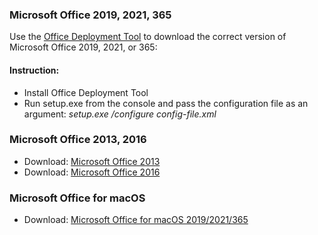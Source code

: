 ### Microsoft Office 2019, 2021, 365
Use the [Office Deployment Tool](https://www.microsoft.com/en-us/download/confirmation.aspx?id=49117) to download the correct version of Microsoft Office 2019, 2021, or 365:

#### Instruction:
- Install Office Deployment Tool
- Run setup.exe from the console and pass the configuration file as an argument:
*setup.exe /configure config-file.xml*

### Microsoft Office 2013, 2016
- Download: [Microsoft Office 2013](https://officeredir.microsoft.com/r/rlidO15C2RMediaDownload?p1=db&p2=en-US&p3=ProfessionalRetail)
- Download: [Microsoft Office 2016](https://officecdn.microsoft.com/db/492350F6-3A01-4F97-B9C0-C7C6DDF67D60/media/en-US/ProPlusRetail.img)

### Microsoft Office for macOS

- Download: [Microsoft Office for macOS 2019/2021/365](https://officecdnmac.microsoft.com/pr/C1297A47-86C4-4C1F-97FA-950631F94777/MacAutoupdate/Microsoft_Office_16.61.22050700_Installer.pkg)